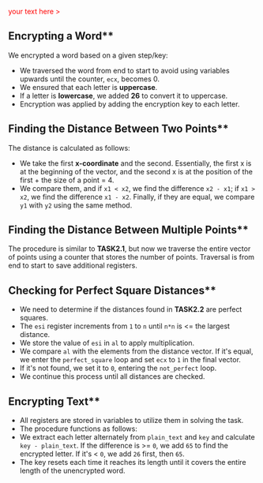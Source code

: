 <span style="color:red;">your text here > </span>
## Encrypting a Word**

We encrypted a word based on a given step/key:

- We traversed the word from end to start to avoid using variables upwards until the counter, `ecx`, becomes 0.
- We ensured that each letter is **uppercase**.
- If a letter is **lowercase**, we added **26** to convert it to uppercase.
- Encryption was applied by adding the encryption key to each letter.

## Finding the Distance Between Two Points**

The distance is calculated as follows:
- We take the first **x-coordinate** and the second. Essentially, the first x is at the beginning of the vector, and the second x is at the position of the first + the size of a point = 4.
- We compare them, and if `x1 < x2`, we find the difference `x2 - x1`; if `x1 > x2`, we find the difference `x1 - x2`. Finally, if they are equal, we compare `y1` with `y2` using the same method.

## Finding the Distance Between Multiple Points**

The procedure is similar to **TASK2.1**, but now we traverse the entire vector of points using a counter that stores the number of points. Traversal is from end to start to save additional registers.

## Checking for Perfect Square Distances**

- We need to determine if the distances found in **TASK2.2** are perfect squares.
- The `esi` register increments from `1` to `n` until `n*n` is <= the largest distance.
- We store the value of `esi` in `al` to apply multiplication.
- We compare `al` with the elements from the distance vector. If it's equal, we enter the `perfect_square` loop and set `ecx` to `1` in the final vector.
- If it's not found, we set it to `0`, entering the `not_perfect` loop.
- We continue this process until all distances are checked.

## Encrypting Text**

- All registers are stored in variables to utilize them in solving the task.
- The procedure functions as follows:
- We extract each letter alternately from `plain_text` and `key` and calculate `key - plain_text`. If the difference is >= `0`, we add `65` to find the encrypted letter. If it's < `0`, we add `26` first, then `65`.
- The key resets each time it reaches its length until it covers the entire length of the unencrypted word.
